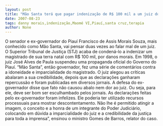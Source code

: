 ```yaml
---
layout: post
title: "Mão Santa terá que pagar indenização de R$ 100 mil a um juiz do Piauí por danos morais"
date: 2007-08-23
tags: danny morais,indenização,Maomé VI,Piauí,santa cruz,terapia
author: None
---
```

O senador e ex-governador do Piau&iacute; Francisco de Assis Morais Souza, mais conhecido como M&atilde;o Santa, vai pensar duas vezes ao falar mal de um juiz. O Superior Tribunal de Justi&ccedil;a (STJ) acaba de conden&aacute;-lo a indenizar um magistrado de sua terra natal com R$ 100 mil, por danos morais.
Em 1998, o juiz Jos&eacute; Alves de Paula suspendeu uma propaganda oficial do Governo do Piau&iacute;. &ldquo;M&atilde;o Santa&rdquo;, ent&atilde;o governador, fez uma s&eacute;rie de coment&aacute;rios contra a idoneidade e imparcialidade do magistrado. O juiz alegou as cr&iacute;ticas abalaram a sua credibilidade, depois que as declara&ccedil;&otilde;es ganharam repercuss&atilde;o e foram publicadas em diversos jornais. 
A defesa do ex-governador disse que fato n&atilde;o causou abalo nem dor ao juiz. Ou seja, para ele, deve ser bom ser esculhambado pelos jornais.
As declara&ccedil;&otilde;es feitas pelo ex-governador foram infelizes. Ele poderia ter utilizado recursos processuais para mostrar descontentamento. N&atilde;o lhe &eacute; permitido atingir a imagem, o conceito e a honra de um integrante do Poder Judici&aacute;rio, colocando em d&uacute;vida a imparcialidade do juiz e a credibilidade da justi&ccedil;a para toda a imprensa&rdquo;, ensinou o ministro Gomes de Barros, relator do caso.  